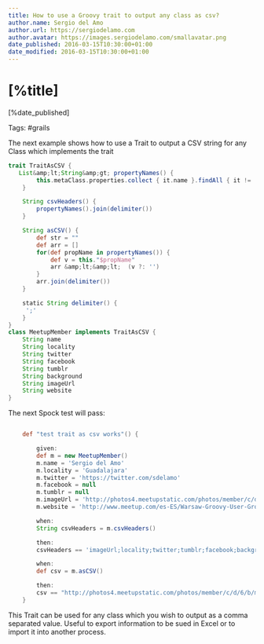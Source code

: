 ```yaml
---
title: How to use a Groovy trait to output any class as csv?
author.name: Sergio del Amo
author.url: https://sergiodelamo.com
author.avatar: https://images.sergiodelamo.com/smallavatar.png 
date_published: 2016-03-15T10:30:00+01:00
date_modified: 2016-03-15T10:30:00+01:00
---
```


# [%title]

[%date_published]

Tags: #grails

The next example shows how to use a Trait to output a CSV string for any Class which implements the trait

```groovy
trait TraitAsCSV {
   List&amp;lt;String&amp;gt; propertyNames() {
        this.metaClass.properties.collect { it.name }.findAll { it != 'class'}
    }

    String csvHeaders() {
        propertyNames().join(delimiter())
    }

    String asCSV() {
        def str = ""
        def arr = []
        for(def propName in propertyNames()) {
            def v = this."$propName"
            arr &amp;lt;&amp;lt;  (v ?: '')
        }
        arr.join(delimiter())
    }

    static String delimiter() {
     ';'
    }
}
class MeetupMember implements TraitAsCSV {
    String name
    String locality
    String twitter
    String facebook
    String tumblr
    String background
    String imageUrl
    String website
}
```

The next Spock test will pass:

```groovy

    def "test trait as csv works"() {

        given:
        def m = new MeetupMember()
        m.name = 'Sergio del Amo'
        m.locality = 'Guadalajara'
        m.twitter = 'https://twitter.com/sdelamo'
        m.facebook = null
        m.tumblr = null
        m.imageUrl = 'http://photos4.meetupstatic.com/photos/member/c/d/6/b/member_254392587.jpeg'
        m.website = 'http://www.meetup.com/es-ES/Warsaw-Groovy-User-Group/members/200767921/'

        when:
        String csvHeaders = m.csvHeaders()

        then:
        csvHeaders == 'imageUrl;locality;twitter;tumblr;facebook;background;name;website'

        when:
        def csv = m.asCSV()

        then:
        csv == "http://photos4.meetupstatic.com/photos/member/c/d/6/b/member_254392587.jpeg;Guadalajara;https://twitter.com/sdelamo;;;;Sergio del Amo;http://www.meetup.com/es-ES/Warsaw-Groovy-User-Group/members/200767921/"
    }
```

This Trait can be used for any class which you wish to output as a comma separated value. Useful to export information to be sued in Excel or to import it into another process.


